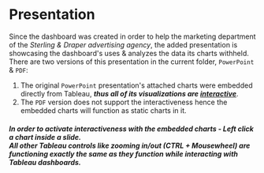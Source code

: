 # Presentation

Since the dashboard was created in order to help the marketing department of the *Sterling & Draper advertising agency*, the added presentation is showcasing the dashboard's uses & analyzes the data its charts withheld.<br>
There are two versions of this presentation in the current folder, `PowerPoint` & `PDF`:
1. The original `PowerPoint` presentation's attached charts were embedded directly from Tableau, ***thus all of its visualizations are <ins>interactive</ins>***.
2. The `PDF` version does not support the interactiveness hence the embedded charts will function as static charts in it.

###### ***In order to activate interactiveness with the embedded charts - Left click a chart inside a slide.<br> All other Tableau controls like zooming in/out (CTRL + Mousewheel) are functioning exactly the same as they function while interacting with Tableau dashboards.***
